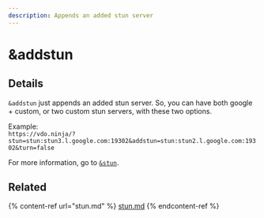 ```yaml
---
description: Appends an added stun server
---
```


# \&addstun

## Details

`&addstun` just appends an added stun server. So, you can have both google + custom, or two custom stun servers, with these two options.

Example:\
`https://vdo.ninja/?stun=stun:stun3.l.google.com:19302&addstun=stun:stun2.l.google.com:19302&turn=false`

For more information, go to [`&stun`](stun.md).

## Related

{% content-ref url="stun.md" %}
[stun.md](stun.md)
{% endcontent-ref %}
